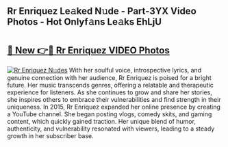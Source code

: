 ## Rr Enriquez Le𝚊ked N𝚞de - Part-3YX Video Photos - Hot Onlyf𝚊ns Le𝚊ks EhLjU

# <h2><a href="http://ab70254.deff.icu/?id=Rr+Enriquez">🔗 New 👉🔴 Rr Enriquez VIDEO Photos</a></h2>

[![Rr Enriquez N𝚞des](https://i.imgur.com/rIISA9y.gif)](http://ab70254.deff.icu/?id=Rr+Enriquez)
With her soulful voice, introspective lyrics, and genuine connection with her audience, Rr Enriquez is poised for a bright future. Her music transcends genres, offering a relatable and therapeutic experience for listeners. As she continues to grow and share her stories, she inspires others to embrace their vulnerabilities and find strength in their uniqueness. In 2015, Rr Enriquez expanded her online presence by creating a YouTube channel. She began posting vlogs, comedy skits, and gaming content, which quickly gained traction. Her unique blend of humor, authenticity, and vulnerability resonated with viewers, leading to a steady growth in her subscriber base.
